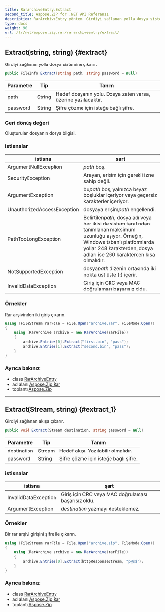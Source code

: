 ```yaml
---
title: RarArchiveEntry.Extract
second_title: Aspose.ZIP for .NET API Referansı
description: RarArchiveEntry yöntem. Girdiyi sağlanan yolla dosya sistemine çıkarır.
type: docs
weight: 90
url: /tr/net/aspose.zip.rar/rararchiveentry/extract/
---
```

## Extract(string, string) {#extract}

Girdiyi sağlanan yolla dosya sistemine çıkarır.

```csharp
public FileInfo Extract(string path, string password = null)
```

| Parametre | Tip | Tanım |
| --- | --- | --- |
| path | String | Hedef dosyanın yolu. Dosya zaten varsa, üzerine yazılacaktır. |
| password | String | Şifre çözme için isteğe bağlı şifre. |

### Geri dönüş değeri

Oluşturulan dosyanın dosya bilgisi.

### istisnalar

| istisna | şart |
| --- | --- |
| ArgumentNullException | *path* boş. |
| SecurityException | Arayan, erişim için gerekli izne sahip değil. |
| ArgumentException | bu*path* boş, yalnızca beyaz boşluklar içeriyor veya geçersiz karakterler içeriyor. |
| UnauthorizedAccessException | dosyaya erişim*path* engellendi. |
| PathTooLongException | Belirtilen*path*, dosya adı veya her ikisi de sistem tarafından tanımlanan maksimum uzunluğu aşıyor. Örneğin, Windows tabanlı platformlarda yollar 248 karakterden, dosya adları ise 260 karakterden kısa olmalıdır. |
| NotSupportedException | dosya*path* dizenin ortasında iki nokta üst üste (:) içerir. |
| InvalidDataException | Giriş için CRC veya MAC doğrulaması başarısız oldu. |

### Örnekler

Rar arşivinden iki giriş çıkarın.

```csharp
using (FileStream rarFile = File.Open("archive.rar", FileMode.Open))
{
    using (RarArchive archive = new RarArchive(rarFile))
    {
        archive.Entries[0].Extract("first.bin", "pass");
        archive.Entries[1].Extract("second.bin", "pass");
    }
}
```

### Ayrıca bakınız

* class [RarArchiveEntry](../)
* ad alanı [Aspose.Zip.Rar](../../rararchiveentry/)
* toplantı [Aspose.Zip](../../../)

---

## Extract(Stream, string) {#extract_1}

Girdiyi sağlanan akışa çıkarır.

```csharp
public void Extract(Stream destination, string password = null)
```

| Parametre | Tip | Tanım |
| --- | --- | --- |
| destination | Stream | Hedef akışı. Yazılabilir olmalıdır. |
| password | String | Şifre çözme için isteğe bağlı şifre. |

### istisnalar

| istisna | şart |
| --- | --- |
| InvalidDataException | Giriş için CRC veya MAC doğrulaması başarısız oldu. |
| ArgumentException | *destination* yazmayı desteklemez. |

### Örnekler

Bir rar arşivi girişini şifre ile çıkarın.

```csharp
using (FileStream rarFile = File.Open("archive.zip", FileMode.Open))
{
    using (RarArchive archive = new RarArchive(rarFile))
    {
        archive.Entries[0].Extract(httpResponseStream, "p@s$");
    }
}
```

### Ayrıca bakınız

* class [RarArchiveEntry](../)
* ad alanı [Aspose.Zip.Rar](../../rararchiveentry/)
* toplantı [Aspose.Zip](../../../)


